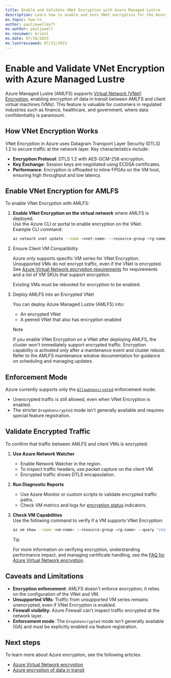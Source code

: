 ```yaml
---
title: Enable and Validate VNet Encryption with Azure Managed Lustre
description: Learn how to enable and test VNet encryption for the Azure Managed Lustre file system.
ms.topic: how-to
author: pauljewellmsft
ms.author: pauljewell
ms.reviewer: brianl
ms.date: 07/18/2025
ms.lastreviewed: 07/21/2023
---
```


# Enable and Validate VNet Encryption with Azure Managed Lustre

Azure Managed Lustre (AMLFS) supports [Virtual Network (VNet) Encryption](/azure/virtual-network/virtual-network-encryption-overview), enabling encryption of data in transit between AMLFS and client virtual machines (VMs). This feature is  valuable for customers in regulated industries such as finance, healthcare, and government, where data confidentiality is paramount.

## How VNet Encryption Works

VNet Encryption in Azure uses Datagram Transport Layer Security (DTLS) 1.2 to secure traffic at the network layer. Key characteristics include:

- **Encryption Protocol**: DTLS 1.2 with AES-GCM-256 encryption.
- **Key Exchange**: Session keys are negotiated using ECDSA certificates.
- **Performance**: Encryption is offloaded to inline FPGAs on the VM host, ensuring high throughput and low latency.

## Enable VNet Encryption for AMLFS

To enable VNet Encryption with AMLFS:

1. **Enable VNet Encryption on the virtual network** where AMLFS is deployed.  
   Use the Azure CLI or portal to enable encryption on the VNet.  
   Example CLI command:

   ```bash
   az network vnet update --name <vnet-name> --resource-group <rg-name> --enable-encryption true
   ```

1. Ensure Client VM Compatibility

   Azure only supports specific VM series for VNet Encryption. Unsupported VMs do not encrypt traffic, even if the VNet is encrypted. See [Azure Virtual Network encryption requirements](/azure/virtual-network/virtual-network-encryption-overview#requirements) for requirements and a list of VM SKUs that support encryption.

   Existing VMs must be rebooted for encryption to be enabled.

1. Deploy AMLFS into an Encrypted VNet

   You can deploy Azure Managed Lustre (AMLFS) into:

   - An encrypted VNet  
   - A peered VNet that also has encryption enabled  

   > [!NOTE]  
   > If you enable VNet Encryption on a VNet after deploying AMLFS, the cluster won't immediately support encrypted traffic.
   > Encryption capability is activated only after a maintenance event and cluster reboot.  
   > Refer to the AMLFS maintenance window documentation for guidance on scheduling and managing updates.

## Enforcement Mode

Azure currently supports only the [`AllowUnencrypted`](/azure/virtual-network/virtual-network-encryption-overview#limitations) enforcement mode:

- Unencrypted traffic is still allowed, even when VNet Encryption is enabled.
- The stricter `DropUnencrypted` mode isn't generally available and requires special feature registration.

## Validate Encrypted Traffic

To confirm that traffic between AMLFS and client VMs is encrypted:

1. **Use Azure Network Watcher**  
   - Enable Network Watcher in the region.  
   - To inspect traffic headers, use packet capture on the client VM.  
   - Encrypted traffic shows DTLS encapsulation.

1. **Run Diagnostic Reports**  
   - Use Azure Monitor or custom scripts to validate encrypted traffic paths.  
   - Check VM metrics and logs for [encryption status](/azure/network-watcher/vnet-flow-logs-overview?tabs=Americas#log-format) indicators.

1. **Check VM Capabilities**  
   Use the following command to verify if a VM supports VNet Encryption:

   ```bash
   az vm show --name <vm-name> --resource-group <rg-name> --query "storageProfile.osDisk.managedDisk.encryptionSettingsCollection"
   ```

    > [!TIP]
    > For more information on verifying encryption, understanding performance impact, and managing certificate handling, see the [FAQ for Azure Virtual Network encryption](/azure/virtual-network/virtual-network-encryption-faq).

## Caveats and Limitations

- **Encryption enforcement**: AMLFS doesn't enforce encryption; it relies on the configuration of the VNet and VM.
- **Unsupported VMs**: Traffic from unsupported VM series remains unencrypted, even if VNet Encryption is enabled.
- **Firewall visibility**: Azure Firewall can't inspect traffic encrypted at the network layer.
- **Enforcement mode**: The `DropUnencrypted` mode isn't generally available (GA) and must be explicitly enabled via feature registration.

## Next steps

To learn more about Azure encryption, see the following articles:

- [Azure Virtual Network encryption](/azure/virtual-network/virtual-network-encryption-overview)
- [Azure encryption of data in transit](/azure/security/fundamentals/encryption-overview#encryption-of-data-in-transit)
